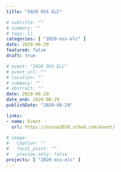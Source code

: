 ```yaml
---
title: "2020 OSS ELC"

# subtitle: ""
# summary: ""
# tags: []
categories: [ "2020-oss-elc" ]
date: 2020-06-29
featured: false
draft: true

# event: "2020 OSS ELC"
# event_url: ""
# location: ""
# summary: ""
# abstract: ""
date: 2020-06-29
date_end: 2020-06-29
publishDate: "2020-06-29"

links:
- name: Event
  url: https://ossna2020.sched.com/event/

# image:
#   caption: ""
#   focal_point: ""
#   preview_only: false
projects: [ "2020-oss-elc" ]
---
```

